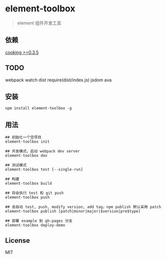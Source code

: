 # element-toolbox
> element 组件开发工具

## 依赖
[cooking >=0.3.5](https://github.com/ElemeFE/cooking)

## TODO
webpack watch dist
require(dist/index.js)
jsdom
ava

## 安装
```shell
npm install element-toolbox -g
```

## 用法
```shell
## 初始化一个空项目
element-toolbox init

## 开发模式，启动 webpack dev server
element-toolbox dev

## 测试模式
element-toolbox test [--single-run]

## 构建
element-toolbox build

## 将会执行 test 和 git push
element-toolbox push

## 会自动 test, push, modify version, add tag，npm publish 默认采用 patch
element-toolbox publish [patch|minor|major|$version|pre$type]

## 部署 example 到 gh-pages 分支
element-toolbox deploy-demo
```

## License
MIT
